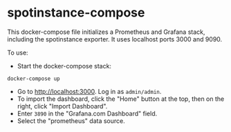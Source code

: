 # spotinstance-compose

This docker-compose file initializes a Prometheus and Grafana stack, including the spotinstance exporter. It uses localhost ports 3000 and 9090.

To use:

- Start the docker-compose stack:

```
docker-compose up
```

- Go to <http://localhost:3000>.  Log in as `admin/admin`. 
- To import the dashboard, click the "Home" button at the top, then on the right, click "Import Dashboard".
- Enter `3890` in the "Grafana.com Dashboard" field.
- Select the "prometheus" data source.
